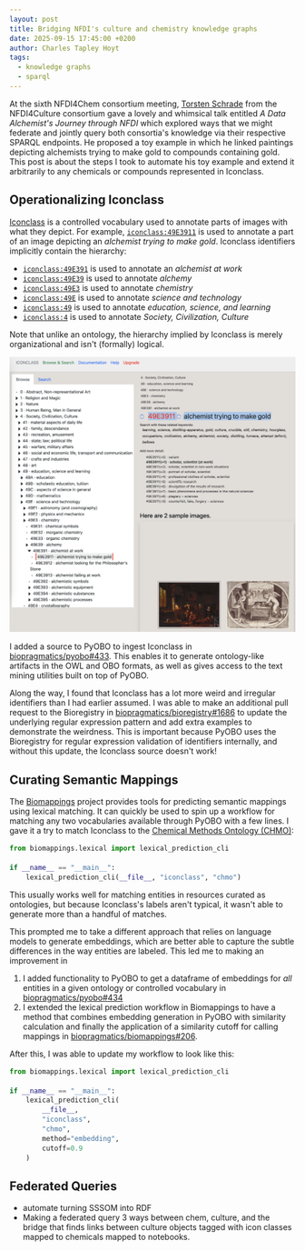 ```yaml
---
layout: post
title: Bridging NFDI's culture and chemistry knowledge graphs
date: 2025-09-15 17:45:00 +0200
author: Charles Tapley Hoyt
tags:
  - knowledge graphs
  - sparql
---
```


At the sixth NFDI4Chem consortium meeting,
[Torsten Schrade](https://www.adwmainz.de/personen/mitarbeiterinnen/profil/torsten-schrade.html)
from the NFDI4Culture consortium gave a lovely and whimsical talk entitled _A
Data Alchemist's Journey through NFDI_ which explored ways that we might
federate and jointly query both consortia's knowledge via their respective
SPARQL endpoints. He proposed a toy example in which he linked paintings
depicting alchemists trying to make gold to compounds containing gold. This post
is about the steps I took to automate his toy example and extend it arbitrarily
to any chemicals or compounds represented in Iconclass.

## Operationalizing Iconclass

[Iconclass](https://iconclass.org) is a controlled vocabulary used to annotate
parts of images with what they depict. For example,
[`iconclass:49E3911`](https://bioregistry.io/iconclass:49E3911) is used to
annotate a part of an image depicting an _alchemist trying to make gold_.
Iconclass identifiers implicitly contain the hierarchy:

- [`iconclass:49E391`](https://bioregistry.io/iconclass:49E391) is used to
  annotate an _alchemist at work_
- [`iconclass:49E39`](https://bioregistry.io/iconclass:49E39) is used to
  annotate _alchemy_
- [`iconclass:49E3`](https://bioregistry.io/iconclass:49E3) is used to annotate
  _chemistry_
- [`iconclass:49E`](https://bioregistry.io/iconclass:49E) is used to annotate
  _science and technology_
- [`iconclass:49`](https://bioregistry.io/iconclass:49) is used to annotate
  _education, science, and learning_
- [`iconclass:4`](https://bioregistry.io/iconclass:4) is used to annotate
  _Society, Civilization, Culture_

Note that unlike an ontology, the hierarchy implied by Iconclass is merely
organizational and isn't (formally) logical.

[![](/img/iconclass-alchemist.png)](https://bioregistry.io/iconclass:49E391)

I added a source to PyOBO to ingest Iconclass in
[biopragmatics/pyobo#433](https://github.com/biopragmatics/pyobo/pull/433). This
enables it to generate ontology-like artifacts in the OWL and OBO formats, as
well as gives access to the text mining utilities built on top of PyOBO.

Along the way, I found that Iconclass has a lot more weird and irregular
identifiers than I had earlier assumed. I was able to make an additional pull
request to the Bioregistry in
[biopragmatics/bioregistry#1686](https://github.com/biopragmatics/bioregistry/pull/1686)
to update the underlying regular expression pattern and add extra examples to
demonstrate the weirdness. This is important because PyOBO uses the Bioregistry
for regular expression validation of identifiers internally, and without this
update, the Iconclass source doesn't work!

## Curating Semantic Mappings

The [Biomappings](github.com/biopragmatics/biomappings) project provides tools
for predicting semantic mappings using lexical matching. It can quickly be used
to spin up a workflow for matching any two vocabularies available through PyOBO
with a few lines. I gave it a try to match Iconclass to the
[Chemical Methods Ontology (CHMO)](https://bioregistry.io/chmo):

```python
from biomappings.lexical import lexical_prediction_cli

if __name__ == "__main__":
    lexical_prediction_cli(__file__, "iconclass", "chmo")
```

This usually works well for matching entities in resources curated as
ontologies, but because Iconclass's labels aren't typical, it wasn't able to
generate more than a handful of matches.

This prompted me to take a different approach that relies on language models to
generate embeddings, which are better able to capture the subtle differences in
the way entities are labeled. This led me to making an improvement in

1. I added functionality to PyOBO to get a dataframe of embeddings for _all_
   entities in a given ontology or controlled vocabulary in
   [biopragmatics/pyobo#434](https://github.com/biopragmatics/pyobo/pull/434)
2. I extended the lexical prediction workflow in Biomappings to have a method
   that combines embedding generation in PyOBO with similarity calculation and
   finally the application of a similarity cutoff for calling mappings in
   [biopragmatics/biomappings#206](https://github.com/biopragmatics/biomappings/pull/206).

After this, I was able to update my workflow to look like this:

```python
from biomappings.lexical import lexical_prediction_cli

if __name__ == "__main__":
    lexical_prediction_cli(
        __file__,
        "iconclass",
        "chmo",
        method="embedding",
        cutoff=0.9
    )
```

## Federated Queries

- automate turning SSSOM into RDF
- Making a federated query 3 ways between chem, culture, and the bridge that
  finds links between culture objects tagged with icon classes mapped to
  chemicals mapped to notebooks.
